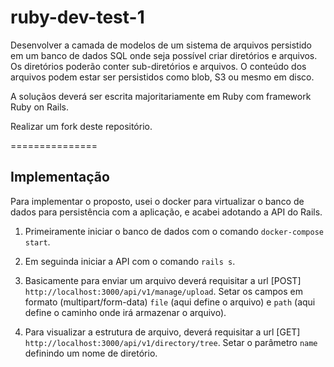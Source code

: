 # ruby-dev-test-1

Desenvolver a camada de modelos de um sistema de arquivos persistido em um banco de dados SQL onde seja possível criar diretórios e arquivos. Os diretórios poderão conter sub-diretórios e arquivos. O conteúdo dos arquivos podem estar ser persistidos como blob, S3 ou mesmo em disco.

A soluçãos deverá ser escrita majoritariamente em Ruby com framework Ruby on Rails.

Realizar um fork deste repositório.

===============

## Implementação

Para implementar o proposto, usei o docker para virtualizar o banco de dados para persistência com a aplicação, e acabei adotando a API do Rails.

1. Primeiramente iniciar o banco de dados com o comando `docker-compose start`.

2. Em seguinda iniciar a API com o comando `rails s`.

3. Basicamente para enviar um arquivo deverá requisitar a url [POST] `http://localhost:3000/api/v1/manage/upload`. Setar os campos em formato (multipart/form-data) `file` (aqui define o arquivo) e `path` (aqui define o caminho onde irá armazenar o arquivo).

4. Para visualizar a estrutura de arquivo, deverá requisitar a url [GET] `http://localhost:3000/api/v1/directory/tree`. Setar o parâmetro `name` definindo um nome de diretório.

